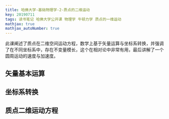 ```yaml
---
title: 哈佛大学-基础物理学-2-质点的二维运动
key: 20190711
tags: 读书笔记 哈佛大学公开课 物理学 牛顿力学 质点的一维运动 
mathjax: true
mathjax_autoNumber: true
---
```


此课阐述了质点在二维空间运动方程，数学上基于矢量运算与坐标系转换，并强调了在不同坐标系中，存在不变量模长，这个在相对论中非常有用，最后讲解了一个圆周运动的速度与加速度。<!--more-->

## 矢量基本运算

## 坐标系转换

## 质点二维运动方程
